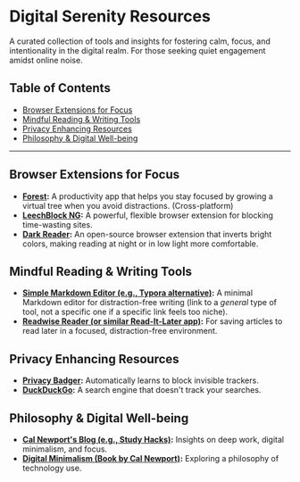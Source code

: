 # Digital Serenity Resources

A curated collection of tools and insights for fostering calm, focus, and intentionality in the digital realm. For those seeking quiet engagement amidst online noise.

## Table of Contents
- [Browser Extensions for Focus](#browser-extensions-for-focus)
- [Mindful Reading & Writing Tools](#mindful-reading--writing-tools)
- [Privacy Enhancing Resources](#privacy-enhancing-resources)
- [Philosophy & Digital Well-being](#philosophy--digital-well-being)

---

## Browser Extensions for Focus

*   **[Forest](https://www.forestapp.cc/):** A productivity app that helps you stay focused by growing a virtual tree when you avoid distractions. (Cross-platform)
*   **[LeechBlock NG](https://www.proginosko.com/leechblock/):** A powerful, flexible browser extension for blocking time-wasting sites.
*   **[Dark Reader](https://darkreader.org/):** An open-source browser extension that inverts bright colors, making reading at night or in low light more comfortable.

## Mindful Reading & Writing Tools

*   **[Simple Markdown Editor (e.g., Typora alternative)](https://typora.io/):** A minimal Markdown editor for distraction-free writing (link to a *general* type of tool, not a specific one if a specific link feels too niche).
*   **[Readwise Reader (or similar Read-It-Later app)](https://readwise.io/read):** For saving articles to read later in a focused, distraction-free environment.

## Privacy Enhancing Resources

*   **[Privacy Badger](https://privacybadger.org/):** Automatically learns to block invisible trackers.
*   **[DuckDuckGo](https://duckduckgo.com/):** A search engine that doesn't track your searches.

## Philosophy & Digital Well-being

*   **[Cal Newport's Blog (e.g., Study Hacks)](https://www.calnewport.com/blog/):** Insights on deep work, digital minimalism, and focus.
*   **[Digital Minimalism (Book by Cal Newport)](https://www.calnewport.com/books/digital-minimalism/):** Exploring a philosophy of technology use.
